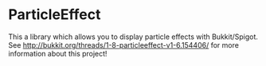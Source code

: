 ParticleEffect
==============

This a library which allows you to display particle effects with Bukkit/Spigot. See http://bukkit.org/threads/1-8-particleeffect-v1-6.154406/ for more information about this project!
